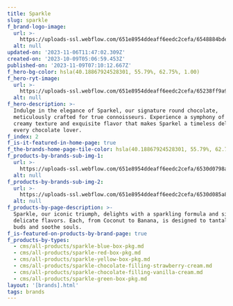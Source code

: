 ```yaml
---
title: Sparkle
slug: sparkle
f_brand-logo-image:
  url: >-
    https://uploads-ssl.webflow.com/651e8954ddeaff6eedc2cefa/6548884bdeacb74d23b76e19_SPARKL%20LOGO.png
  alt: null
updated-on: '2023-11-06T11:47:02.309Z'
created-on: '2023-10-09T05:06:59.453Z'
published-on: '2023-11-09T07:10:12.667Z'
f_hero-bg-color: hsla(40.18867924528301, 55.79%, 62.75%, 1.00)
f_hero-ryt-image:
  url: >-
    https://uploads-ssl.webflow.com/651e8954ddeaff6eedc2cefa/65238ff9a9f45e134cc00637_Image%20135.png
  alt: null
f_hero-description: >-
  Indulge in the elegance of Sparkel, our signature round chocolate,
  meticulously crafted for true connoisseurs. Experience a symphony of rich,
  creamy texture and exquisite flavor that makes Sparkel a timeless delight for
  every chocolate lover.
f_index: 2
f_is-it-featured-in-home-page: true
f_the-brands-home-page-tile-color: hsla(40.18867924528301, 55.79%, 62.75%, 1.00)
f_products-by-brands-sub-img-1:
  url: >-
    https://uploads-ssl.webflow.com/651e8954ddeaff6eedc2cefa/6530d0798af8aa95f2880e10_Group%20535.png
  alt: null
f_products-by-brands-sub-img-2:
  url: >-
    https://uploads-ssl.webflow.com/651e8954ddeaff6eedc2cefa/6530d085a88e2cc9d0acf3fc_Group%20536.png
  alt: null
f_products-by-page-description: >-
  Sparkle, our iconic triumph, delights with a sparkling formula and six
  delicate flavors. Each, from Coconut to Banana, is designed to tantalize taste
  buds and soothe souls.
f_is-featured-on-products-by-brand-page: true
f_products-by-types:
  - cms/all-products/sparkle-blue-box-pkg.md
  - cms/all-products/sparkle-red-box-pkg.md
  - cms/all-products/sparkle-yellow-box-pkg.md
  - cms/all-products/sparkle-chocolate-filling-strawberry-cream.md
  - cms/all-products/sparkle-chocolate-filling-vanilla-cream.md
  - cms/all-products/sparkle-green-box-pkg.md
layout: '[brands].html'
tags: brands
---
```



